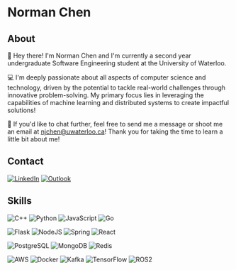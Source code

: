 # Norman Chen
## About
👋 Hey there! I'm Norman Chen and I'm currently a second year undergraduate Software Engineering student at the University of Waterloo.

💻 I'm deeply passionate about all aspects of computer science and technology, driven by the potential to tackle real-world challenges through innovative problem-solving. My primary focus lies in leveraging the capabilities of machine learning and distributed systems to create impactful solutions!

💬 If you'd like to chat further, feel free to send me a message or shoot me an email at njchen@uwaterloo.ca! Thank you for taking the time to learn a little bit about me!
## Contact
<a href="https://www.linkedin.com/in/normanjchen/">![LinkedIn](https://img.shields.io/badge/Norman%20Chen-%231DA1F2.svg?style=for-the-badge&logo=LinkedIn&logoColor=white)</a>
<a href="mailto:njchen@uwaterloo.ca">![Outlook](https://img.shields.io/badge/njchen-0078D4?style=for-the-badge&logo=microsoft-outlook&logoColor=white)</a>
<!--<a href="https://www.instagram.com/norman.chenn/">![Instagram](https://img.shields.io/badge/norman.chenn-%23E4405F.svg?style=for-the-badge&logo=Instagram&logoColor=white)</a>-->
<!--![Discord](https://img.shields.io/badge/njchen-%237289DA.svg?style=for-the-badge&logo=discord&logoColor=white)-->

## Skills
<!--![C](https://img.shields.io/badge/C-00599C?style=for-the-badge&logo=c&logoColor=white)-->
![C++](https://img.shields.io/badge/C%2B%2B-00599C?style=for-the-badge&logo=c%2B%2B&logoColor=white)
![Python](https://img.shields.io/badge/Python-FFD43B?style=for-the-badge&logo=python&logoColor=blue)
![JavaScript](https://img.shields.io/badge/JavaScript-323330?style=for-the-badge&logo=javascript&logoColor=F7DF1E)
![Go](https://img.shields.io/badge/Go-00ADD8?style=for-the-badge&logo=go&logoColor=white)
<!--![TypeScript](https://img.shields.io/badge/TypeScript-007ACC?style=for-the-badge&logo=typescript&logoColor=white)-->

<!--![NextJS](https://img.shields.io/badge/next.js-000000?style=for-the-badge&logo=nextdotjs&logoColor=white)-->
<!--![.NET](https://img.shields.io/badge/.NET-512BD4?style=for-the-badge&logo=dotnet&logoColor=white)-->
![Flask](https://img.shields.io/badge/flask-%23000.svg?style=for-the-badge&logo=flask&logoColor=white)
![NodeJS](https://img.shields.io/badge/node.js-6DA55F?style=for-the-badge&logo=node.js&logoColor=white)
![Spring](https://img.shields.io/badge/Spring-6DB33F?style=for-the-badge&logo=spring&logoColor=white)
![React](https://img.shields.io/badge/react-%2320232a.svg?style=for-the-badge&logo=react&logoColor=%2361DAFB)
<!--![Spring Boot](https://img.shields.io/badge/Spring_Boot-F2F4F9?style=for-the-badge&logo=spring-boot)-->
<!--![ExpressJS](https://img.shields.io/badge/Express.js-000000?style=for-the-badge&logo=express&logoColor=white)-->

![PostgreSQL](https://img.shields.io/badge/PostgreSQL-316192?style=for-the-badge&logo=postgresql&logoColor=white)
![MongoDB](https://img.shields.io/badge/MongoDB-4EA94B?style=for-the-badge&logo=mongodb&logoColor=white)
![Redis](https://img.shields.io/badge/redis-%23DD0031.svg?&style=for-the-badge&logo=redis&logoColor=white)
<!--![SQLite](https://img.shields.io/badge/SQLite-07405E?style=for-the-badge&logo=sqlite&logoColor=white)-->

![AWS](https://img.shields.io/badge/AWS-FF9900?style=for-the-badge&logo=amazonaws&logoColor=white)
![Docker](https://img.shields.io/badge/Docker-2CA5E0?style=for-the-badge&logo=docker&logoColor=white)
![Kafka](https://img.shields.io/badge/Kafka-231F20?style=for-the-badge&logo=apache-kafka&logoColor=white)
![TensorFlow](https://img.shields.io/badge/TensorFlow-FF6F00?style=for-the-badge&logo=tensorflow&logoColor=white)
![ROS2](https://img.shields.io/badge/ROS2-22314E?style=for-the-badge&logo=ROS&logoColor=white)
<!--![Azure](https://img.shields.io/badge/Azure-0078D7?style=for-the-badge&logo=azure-devops&logoColor=white)-->
<!--![Vercel](https://img.shields.io/badge/Vercel-000000?style=for-the-badge&logo=vercel&logoColor=white)-->
<!--![PyTorch](https://img.shields.io/badge/PyTorch-EE4C2C?style=for-the-badge&logo=pytorch&logoColor=white)-->
<!--![OpenCV](https://img.shields.io/badge/OpenCV-27338e?style=for-the-badge&logo=OpenCV&logoColor=white)-->

<!-- ## Stats -->
<!-- ![GitHub Profile](https://github-profile-summary-cards.vercel.app/api/cards/profile-details?username=normanchenn&theme=github_dark) -->
<!--![GitHub Stats](https://github-readme-stats-git-masterrstaa-rickstaa.vercel.app/api?username=normanchenn&theme=dark)
![GitHub Streak](https://github-readme-streak-stats.herokuapp.com/?user=normanchenn&theme=dark)-->


<!--https://github.com/alexandresanlim/Badges4-README.md-Profile?tab=readme-ov-file-->





<!--
**normanchenn/normanchenn** is a ✨ _special_ ✨ repository because its `README.md` (this file) appears on your GitHub profile.

Here are some ideas to get you started:

- 🔭 I’m currently working on ...
- 🌱 I’m currently learning ...
- 👯 I’m looking to collaborate on ...
- 🤔 I’m looking for help with ...
- 💬 Ask me about ...
- 📫 How to reach me: ...
- 😄 Pronouns: ...
- ⚡ Fun fact: ...
-->


<!-- ### Hi there 👋 -->

<!--
**normanchenn/normanchenn** is a ✨ _special_ ✨ repository because its `README.md` (this file) appears on your GitHub profile.

Here are some ideas to get you started:

- 🔭 I’m currently working on ...
- 🌱 I’m currently learning ...
- 👯 I’m looking to collaborate on ...
- 🤔 I’m looking for help with ...
- 💬 Ask me about ...
- 📫 How to reach me: ...
- 😄 Pronouns: ...
- ⚡ Fun fact: ...
-->
